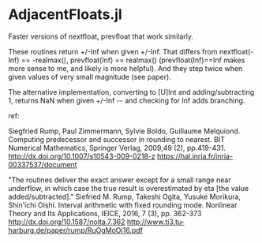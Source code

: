 # AdjacentFloats.jl
Faster versions of nextfloat, prevfloat that work similarly.

These routines return +/-Inf when given +/-Inf.
That differs from nextfloat(-Inf) == -realmax(), prevfloat(Inf) == realmax()
(prevfloat(Inf)==Inf makes more sense to me, and likely is more helpful).
And they step twice when given values of very small magnitude (see paper).

The alternative implementation, converting to [U]Int and adding/subtracting 1,
returns NaN when given +/-Inf -- and checking for Inf adds branching.

ref:

Siegfried Rump, Paul Zimmermann, Sylvie Boldo, Guillaume Melquiond.
Computing predecessor and successor in rounding to nearest.
BIT Numerical Mathematics, Springer Verlag, 2009,49 (2), pp.419-431.
http://dx.doi.org/10.1007/s10543-009-0218-z
https://hal.inria.fr/inria-00337537/document

"The routines deliver the exact answer except for a small range near underflow,
in which case the true result is overestimated by eta [the value added/subtracted]."
Siefried M. Rump, Takeshi Ogita, Yusuke Morikura, Shin'ichi Oishi.
Interval arithmetic with fixed rounding mode.
Nonlinear Theory and Its Applications, IEICE, 2016, 7 (3), pp. 362-373
http://dx.doi.org/10.1587/nolta.7.362
http://www.ti3.tu-harburg.de/paper/rump/RuOgMoOi16.pdf
